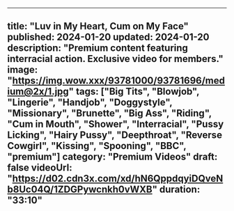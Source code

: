 
---
title: "Luv in My Heart, Cum on My Face"
published: 2024-01-20
updated: 2024-01-20
description: "Premium content featuring interracial action. Exclusive video for members."
image: "https://img.wow.xxx/93781000/93781696/medium@2x/1.jpg"
tags: ["Big Tits", "Blowjob", "Lingerie", "Handjob", "Doggystyle", "Missionary", "Brunette", "Big Ass", "Riding", "Cum in Mouth", "Shower", "Interracial", "Pussy Licking", "Hairy Pussy", "Deepthroat", "Reverse Cowgirl", "Kissing", "Spooning", "BBC", "premium"]
category: "Premium Videos"
draft: false
videoUrl: "https://d02.cdn3x.com/xd/hN6QppdqyiDQveNb8Uc04Q/1ZDGPywcnkh0vWXB"
duration: "33:10"
---
